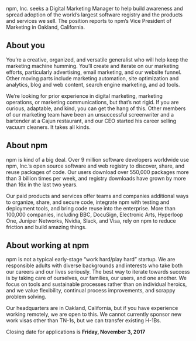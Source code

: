 npm, Inc. seeks a Digital Marketing Manager to help build awareness
and spread adoption of the world’s largest software registry and the
products and services we sell. The position reports to npm’s Vice
President of Marketing in Oakland, California.

## About you

You’re a creative, organized, and versatile generalist who will help
keep the marketing machine humming. You’ll create and iterate on our
marketing efforts, particularly advertising, email marketing, and our
website funnel. Other moving parts include marketing automation, site
optimization and analytics, blog and web content, search engine
marketing, and ad tools. 

We’re looking for prior experience in digital marketing, marketing
operations, or marketing communications, but that’s not rigid. If you
are curious, adaptable, and kind, you can get the hang of this. Other
members of our marketing team have been an unsuccessful screenwriter
and a bartender at a Cajun restaurant, and our CEO started his career
selling vacuum cleaners. It takes all kinds.

## About npm

npm is kind of a big deal. Over 9 million software developers
worldwide use npm, Inc.’s open source software and web registry to
discover, share, and reuse packages of code. Our users download over
550,000 packages more than 3 billion times per week, and registry
downloads have grown by more than 16x in the last two years.

Our paid products and services offer teams and companies additional
ways to organize, share, and secure code, integrate npm with testing
and deployment tools, and bring code reuse into the enterprise. More
than 100,000 companies, including BBC, DocuSign, Electronic Arts,
Hyperloop One, Juniper Networks, Nvidia, Slack, and Visa, rely on npm
to reduce friction and build amazing things.

## About working at npm

npm is not a typical early-stage “work hard/play hard” startup. We are
responsible adults with diverse backgrounds and interests who take
both our careers and our lives seriously. The best way to iterate
towards success is by taking care of ourselves, our families, our
users, and one another. We focus on tools and sustainable processes
rather than on individual heroics, and we value flexibility, continual
process improvements, and scrappy problem solving.

Our headquarters are in Oakland, California, but if you have
experience working remotely, we are open to this. We cannot currently
sponsor new work visas other than TN-1s, but we can transfer existing
H-1Bs.

Closing date for applications is **Friday, November 3, 2017**
